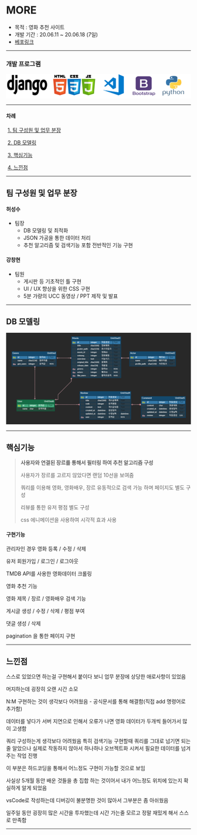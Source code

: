 # MORE 

- 목적 : 영화 추천 사이트
- 개발 기간 : 20.06.11 ~ 20.06.18 (7일)
- [베포링크](http://13.125.197.31/)



---

### 개발 프로그램

![icon](./READMEimg/icon.png)

---

#### 차례

​	[1. 팀 구성원 및 업무 분장](#팀-구성원-및-업무-분장)

​	[2. DB 모델링](#db-모델링) 

​	[3. 핵심기능](#핵심기능)

​	[4. 느낀점](#느낀점)

---

## 팀 구성원 및 업무 분장

#### 허성수

  - 팀장
    - DB 모델링 및 최적화
    - JSON 가공을 통한 데이터 처리
    - 추천 알고리즘 및 검색기능 포함 전반적인 기능 구현



#### 강창현

- 팀원
  - 게시판 등 기초적인 틀 구현
  - UI / UX 향상을 위한 CSS 구현
  - 5분 가량의 UCC 동영상 / PPT 제작 및 발표



---

## DB 모델링

![erd](./READMEimg/erd.png)



---

## 핵심기능

> **사용자와 연결된 장르를 통해서 필터링 하여 추천 알고리즘 구성**
>
> 사용자가 장르를 고르지 않았다면 랜덤 10선을 보여줌
>
> 쿼리를 이용해 영화, 영화배우, 장르 유동적으로 검색 가능 하며 페이지도 별도 구성
>
> 리뷰를 통한 유저 평점 별도 구성
>
> css 에니메이션을 사용하여 시각적 효과 사용



#### 구현기능

관리자인 경우 영화 등록 / 수정 / 삭제

유저 회원가입 / 로그인 / 로그아웃

TMDB API를 사용한 영화데이터 크롤링

영화 추천 기능

영화 제목 / 장르 / 영화배우 검색 기능

게시글 생성 / 수정 / 삭제 / 평점 부여

댓글 생성 / 삭제

pagination 을 통한 페이지 구현



---

## 느낀점

스스로 있었으면 하는걸 구현해서 붙이다 보니 업무 분장에 상당한 애로사항이 있었음

머지하는데 굉장히 오랜 시간 소모

N:M 구현하는 것이 생각보다 어려웠음 - 공식문서를 통해 해결함(직접 add 명령어로 추가함)

데이터를 넣다가 서버 지연으로 인해서 오류가 나면 영화 데이터가 두개씩 들어가서 많이 고생함

쿼리 구성하는게 생각보다 어려웠음 특히 검색기능 구현할때 쿼리를 그대로 넘기면 되는줄 알았으나 실제로 작동하지 않아서 하나하나 오브젝트화 시켜서 필요한 데이터를 넘겨주는 작업 진행

이 부분은 하드코딩을 통해서 어느정도 구현이 가능할 것으로 보임

사실상 5개월 동안 배운 것들을 총 집합 하는 것이어서 내가 어느정도 위치에 있는지 확실하게 알게 되었음

vsCode로 작성하는데 디버깅이 불분명한 것이 많아서 그부분은 좀 아쉬웠음

일주일 동안 굉장히 많은 시간을 투자했는데 시간 가는줄 모르고 정말 재밌게 해서 스스로 만족함



---

